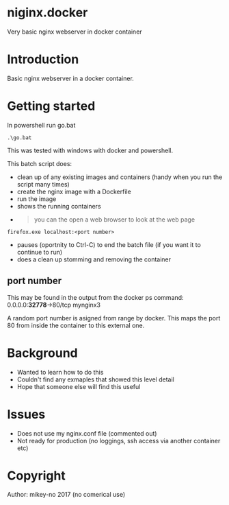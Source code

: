 # niginx.docker
Very basic nginx webserver in docker container

# Introduction 

Basic nginx webserver in a docker container.

# Getting started 

In powershell run go.bat
```
.\go.bat
```
This was tested with windows with docker and powershell.

This batch script does:
* clean up of any existing images and containers (handy when you run the script many times)
* create the nginx image with a Dockerfile
* run the image
* shows the running containers
* > you can the open a web browser to look at the web page
```
firefox.exe localhost:<port number>
```
* pauses (oportnity to Ctrl-C) to end the batch file (if you want it to continue to run)
* does a clean up stomming and removing the container

## port number
This may be found in the output from the docker ps command:
0.0.0.0:**32778**->80/tcp   mynginx3

A random port number is asigned from range by docker. This maps the port 80 from inside the container to this external one.

# Background

* Wanted to learn how to do this
* Couldn't find any exmaples that showed this level detail 
* Hope that someone else will find this useful

# Issues

* Does not use my nginx.conf file (commented out)
* Not ready for production (no loggings, ssh access via another container etc)

# Copyright

Author: mikey-no 2017 (no comerical use)


